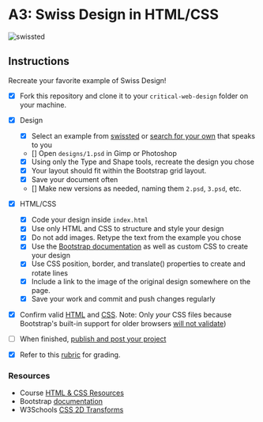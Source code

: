 # A3: Swiss Design in HTML/CSS


![swissted](assets/img/swissted.png)

## Instructions
Recreate your favorite example of Swiss Design!


- [x] Fork this repository and clone it to your `critical-web-design` folder on your machine.
- [x] Design
  - [x] Select an example from [swissted](https://www.swissted.com/) or [search for your own](https://duckduckgo.com/?q=swiss+design+examples&iax=images&ia=images) that speaks to you
  - [] Open `designs/1.psd` in Gimp or Photoshop
  - [x] Using only the Type and Shape tools, recreate the design you chose
  - [x] Your layout should fit within the Bootstrap grid layout.
  - [x] Save your document often
  - [] Make new versions as needed, naming them `2.psd`, `3.psd`, etc.
- [x] HTML/CSS
  - [x] Code your design inside `index.html`
  - [x] Use only HTML and CSS to structure and style your design
  - [x] Do not add images. Retype the text from the example you chose
  - [x] Use the [Bootstrap documentation](https://getbootstrap.com/docs/) as well as custom CSS to create your design
  - [x] Use CSS position, border, and translate() properties to create and rotate lines
  - [x] Include a link to the image of the original design somewhere on the page.
  - [x] Save your work and commit and push changes regularly
- [x] Confirm valid [HTML](https://validator.w3.org/) and [CSS](https://jigsaw.w3.org/css-validator/). Note: Only *your* CSS files because Bootstrap's built-in support for older browsers [will not validate](https://getbootstrap.com/docs/4.5/getting-started/introduction/))
- [ ] When finished, [publish and post your project](https://docs.google.com/document/d/17U_zmzM_eML_qkG0PaOdDRcEk3YEmbiQ1TyNnbAM08k/edit#bookmark=id.8jryplv1i8a)
- [x] Refer to this [rubric](https://docs.google.com/document/d/1daQKCtPQCRhu2RhqHZbqBKVeJP7OcyCypLadfn14zBA/edit) for grading.




### Resources

- Course [HTML & CSS Resources](https://github.com/omundy/critical-web-design/blob/master/README.md#html--css)
- Bootstrap [documentation](https://getbootstrap.com/docs/)
- W3Schools [CSS 2D Transforms](https://www.w3schools.com/Css/css3_2dtransforms.asp)

